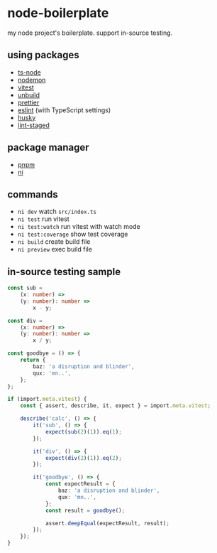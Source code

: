# node-boilerplate

my node project's boilerplate.
support in-source testing.

## using packages

-   [ts-node](https://github.com/TypeStrong/ts-node)
-   [nodemon](https://github.com/remy/nodemon)
-   [vitest](https://github.com/vitest-dev/vitest)
-   [unbuild](https://github.com/unjs/unbuild)
-   [prettier](https://github.com/prettier/prettier)
-   [eslint](https://github.com/eslint/eslint) (with TypeScript settings)
-   [husky](https://github.com/typicode/husky)
-   [lint-staged](https://github.com/okonet/lint-staged)

## package manager

-   [pnpm](https://github.com/pnpm/pnpm)
-   [ni](https://github.com/antfu/ni)

## commands

-   `ni dev` watch `src/index.ts`
-   `ni test` run vitest
-   `ni test:watch` run vitest with watch mode
-   `ni test:coverage` show test coverage
-   `ni build` create build file
-   `ni preview` exec build file

## in-source testing sample

```ts
const sub =
    (x: number) =>
    (y: number): number =>
        x - y;

const div =
    (x: number) =>
    (y: number): number =>
        x / y;

const goodbye = () => {
    return {
        baz: 'a disruption and blinder',
        qux: 'mn..',
    };
};

if (import.meta.vitest) {
    const { assert, describe, it, expect } = import.meta.vitest;

    describe('calc', () => {
        it('sub', () => {
            expect(sub(2)(1)).eq(1);
        });

        it('div', () => {
            expect(div(2)(1)).eq(2);
        });

        it('goodbye', () => {
            const expectResult = {
                baz: 'a disruption and blinder',
                qux: 'mn..',
            };
            const result = goodbye();

            assert.deepEqual(expectResult, result);
        });
    });
}
```
